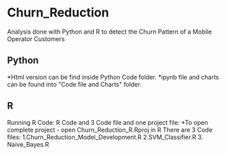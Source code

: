 # Churn_Reduction
Analysis done with Python and R to detect the Churn Pattern of a Mobile Operator Customers


## Python
 *Html version can be find inside Python Code folder.
  *ipynb file and charts can be found into "Code file and Charts" folder.


## R
Running R Code:
R Code and 3 Code file and one project file:
	*To open complete project - open Churn_Reduction_R.Rproj in R
There are 3 Code files:
	1.Churn_Reduction_Model_Development.R
        2.SVM_Classifier.R
	3. Naive_Bayes.R
